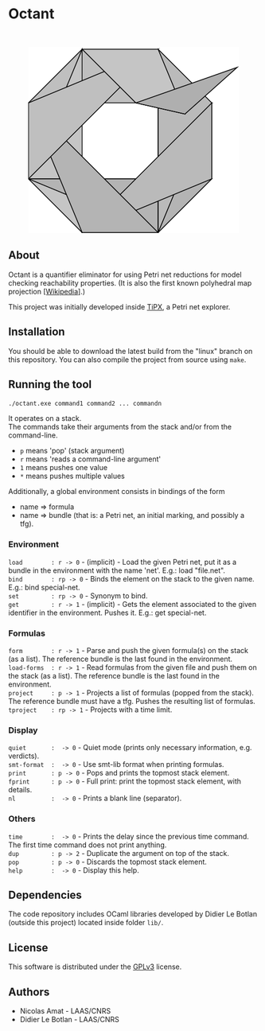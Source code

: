 # Octant 

<br />
<p align="center">
  <a href="https://github.com/nicolasAmat/Octant">
    <img src="logo.png" alt="Logo" width="424" height="374">
  </a>
</p>

## About 
Octant is a quantifier eliminator for using Petri net reductions for model checking reachability properties. (It is also the first known polyhedral map projection [[Wikipedia]](https://en.wikipedia.org/wiki/Octant_projection).)

This project was initially developed inside [TiPX](https://github.com/lebotlan/tipx), a Petri net explorer.

## Installation

You should be able to download the latest build from the "linux" branch on this repository. You can also compile the project from source using `make`.

## Running the tool

```
./octant.exe command1 command2 ... commandn
```

It operates on a stack.  
The commands take their arguments from the stack and/or from the command-line.

+ `p` means 'pop' (stack argument)
+ `r` means 'reads a command-line argument'  
+ `1` means pushes one value
+ `*` means pushes multiple values  

Additionally, a global environment consists in bindings of the form  
+ name => formula  
+ name => bundle (that is: a Petri net, an initial marking, and possibly a tfg).  

### Environment

`load        : r -> 0`    - (implicit) -  Load the given Petri net, put it as a bundle in the environment with the name 'net'. E.g.: load "file.net".  
`bind        : rp -> 0`   -  Binds the element on the stack to the given name. E.g.: bind special-net.  
`set         : rp -> 0`   -  Synonym to bind.  
`get         : r -> 1`    - (implicit) -  Gets the element associated to the given identifier in the environment. Pushes it. E.g.: get special-net.  


### Formulas

`form        : r -> 1`    -  Parse and push the given formula(s) on the stack (as a list). The reference bundle is the last found in the environment.  
`load-forms  : r -> 1`    -  Read formulas from the given file and push them on the stack (as a list). The reference bundle is the last found in the environment.  
`project     : p -> 1`    -  Projects a list of formulas (popped from the stack). The reference bundle must have a tfg. Pushes the resulting list of formulas.  
`tproject    : rp -> 1`   -  Projects with a time limit.


### Display

`quiet       :  -> 0`     -  Quiet mode (prints only necessary information, e.g. verdicts).  
`smt-format  :  -> 0`     -  Use smt-lib format when printing formulas.  
`print       : p -> 0`    -  Pops and prints the topmost stack element.  
`fprint      : p -> 0`    -  Full print: print the topmost stack element, with details.  
`nl          :  -> 0`     -  Prints a blank line (separator).  


### Others

`time        :  -> 0`     -  Prints the delay since the previous time command. The first time command does not print anything.  
`dup         : p -> 2`    -  Duplicate the argument on top of the stack.  
`pop         : p -> 0`    -  Discards the topmost stack element.  
`help        :  -> 0`     -  Display this help.  

## Dependencies

The code repository includes OCaml libraries developed by Didier Le Botlan (outside this project) located inside folder `lib/`.

## License

This software is distributed under the
[GPLv3](https://www.gnu.org/licenses/gpl-3.0.en.html) license.

## Authors

+ Nicolas Amat - LAAS/CNRS
+ Didier Le Botlan - LAAS/CNRS
